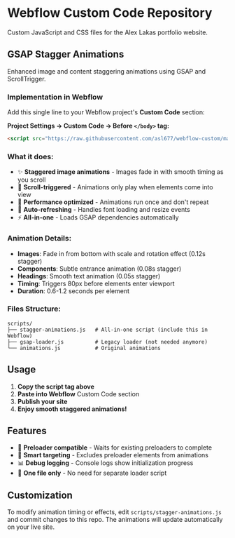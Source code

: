 # Webflow Custom Code Repository

Custom JavaScript and CSS files for the Alex Lakas portfolio website.

## GSAP Stagger Animations

Enhanced image and content staggering animations using GSAP and ScrollTrigger.

### Implementation in Webflow

Add this single line to your Webflow project's **Custom Code** section:

**Project Settings → Custom Code → Before `</body>` tag:**

```html
<script src="https://raw.githubusercontent.com/asl677/webflow-custom/main/scripts/stagger-animations.js"></script>
```

### What it does:

- ✨ **Staggered image animations** - Images fade in with smooth timing as you scroll
- 🎯 **Scroll-triggered** - Animations only play when elements come into view  
- 📱 **Performance optimized** - Animations run once and don't repeat
- 🔧 **Auto-refreshing** - Handles font loading and resize events
- ⚡ **All-in-one** - Loads GSAP dependencies automatically

### Animation Details:

- **Images**: Fade in from bottom with scale and rotation effect (0.12s stagger)
- **Components**: Subtle entrance animation (0.08s stagger)
- **Headings**: Smooth text animation (0.05s stagger)
- **Timing**: Triggers 80px before elements enter viewport
- **Duration**: 0.6-1.2 seconds per element

### Files Structure:

```
scripts/
├── stagger-animations.js   # All-in-one script (include this in Webflow)
├── gsap-loader.js          # Legacy loader (not needed anymore)
└── animations.js           # Original animations
```

## Usage

1. **Copy the script tag above** 
2. **Paste into Webflow** Custom Code section
3. **Publish your site**
4. **Enjoy smooth staggered animations!**

## Features

- 🔄 **Preloader compatible** - Waits for existing preloaders to complete
- 🎯 **Smart targeting** - Excludes preloader elements from animations
- 📊 **Debug logging** - Console logs show initialization progress
- 🔧 **One file only** - No need for separate loader script

## Customization

To modify animation timing or effects, edit `scripts/stagger-animations.js` and commit changes to this repo. The animations will update automatically on your live site. 